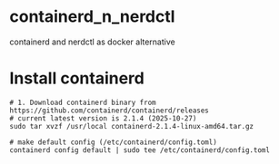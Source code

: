 # containerd_n_nerdctl
containerd and nerdctl as docker alternative

# Install containerd
```
# 1. Download containerd binary from https://github.com/containerd/containerd/releases
# current latest version is 2.1.4 (2025-10-27)
sudo tar xvzf /usr/local containerd-2.1.4-linux-amd64.tar.gz

# make default config (/etc/containerd/config.toml)
containerd config default | sudo tee /etc/containerd/config.toml

